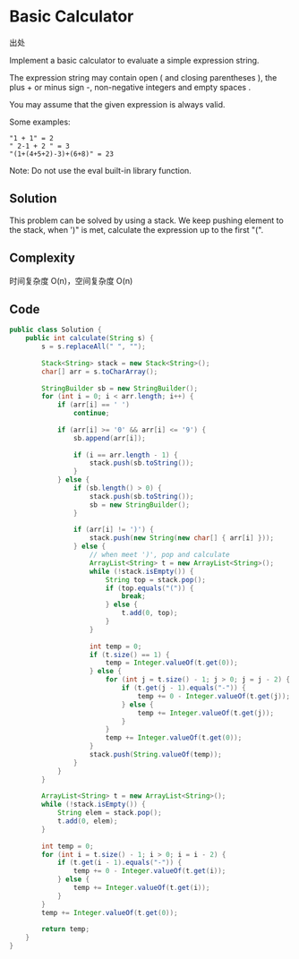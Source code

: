 # Basic Calculator

出处

Implement a basic calculator to evaluate a simple expression string.

The expression string may contain open ( and closing parentheses ), the plus + or minus sign -, non-negative integers and empty spaces .

You may assume that the given expression is always valid.

Some examples:

    "1 + 1" = 2
    " 2-1 + 2 " = 3
    "(1+(4+5+2)-3)+(6+8)" = 23

Note: Do not use the eval built-in library function.

## Solution

This problem can be solved by using a stack. We keep pushing element to the stack, when ')" is met, calculate the expression up to the first "(".

## Complexity

时间复杂度 O(n)，空间复杂度 O(n)

## Code

```java
public class Solution {
    public int calculate(String s) {
        s = s.replaceAll(" ", "");
 
    	Stack<String> stack = new Stack<String>();
    	char[] arr = s.toCharArray();
     
    	StringBuilder sb = new StringBuilder();
    	for (int i = 0; i < arr.length; i++) {
    		if (arr[i] == ' ')
    			continue;
     
    		if (arr[i] >= '0' && arr[i] <= '9') {
    			sb.append(arr[i]);
     
    			if (i == arr.length - 1) {
    				stack.push(sb.toString());
    			}
    		} else {
    			if (sb.length() > 0) {
    				stack.push(sb.toString());
    				sb = new StringBuilder();
    			}
     
    			if (arr[i] != ')') {
    				stack.push(new String(new char[] { arr[i] }));
    			} else {
    				// when meet ')', pop and calculate
    				ArrayList<String> t = new ArrayList<String>();
    				while (!stack.isEmpty()) {
    					String top = stack.pop();
    					if (top.equals("(")) {
    						break;
    					} else {
    						t.add(0, top);
    					}
    				}
     
    				int temp = 0;
    				if (t.size() == 1) {
    					temp = Integer.valueOf(t.get(0));
    				} else {
    					for (int j = t.size() - 1; j > 0; j = j - 2) {
    						if (t.get(j - 1).equals("-")) {
    							temp += 0 - Integer.valueOf(t.get(j));
    						} else {
    							temp += Integer.valueOf(t.get(j));
    						}
    					}
    					temp += Integer.valueOf(t.get(0));
    				}
    				stack.push(String.valueOf(temp));
    			}
    		}
    	}
     
    	ArrayList<String> t = new ArrayList<String>();
    	while (!stack.isEmpty()) {
    		String elem = stack.pop();
    		t.add(0, elem);
    	}
     
    	int temp = 0;
    	for (int i = t.size() - 1; i > 0; i = i - 2) {
    		if (t.get(i - 1).equals("-")) {
    			temp += 0 - Integer.valueOf(t.get(i));
    		} else {
    			temp += Integer.valueOf(t.get(i));
    		}
    	}
    	temp += Integer.valueOf(t.get(0));
     
    	return temp;
    }
}
```

